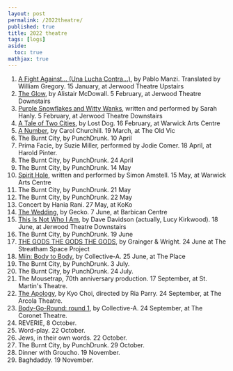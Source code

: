 ```yaml
---
layout: post
permalink: /2022theatre/
published: true
title: 2022 theatre
tags: [logs]
aside:
  toc: true
mathjax: true
---
```


<!--more-->
1. [A Fight Against… (Una Lucha Contra…)](https://royalcourttheatre.com/whats-on/afightagainst/), by Pablo Manzi. Translated by William Gregory. 15 January, at Jerwood Theatre Upstairs
2. [The Glow](https://royalcourttheatre.com/whats-on/theglow/), by Alistair McDowall. 5 February, at Jerwood Theatre Downstairs
3. [Purple Snowflakes and Witty Wanks](https://royalcourttheatre.com/whats-on/purplesnowflakes/), written and performed by Sarah Hanly. 5 February, at Jerwood Theatre Downstairs
4. [A Tale of Two Cities](https://www.lostdogdance.co.uk/currentproductions/ataleoftwocities), by Lost Dog. 16 February, at Warwick Arts Centre
5. [A Number](https://www.oldvictheatre.com/stage/event/a-number), by Carol Churchill. 19 March, at The Old Vic
6. The Burnt City, by PunchDrunk. 10 April
7. Prima Facie, by Suzie Miller, performed by Jodie Comer. 18 April, at Harold Pinter.
8. The Burnt City, by PunchDrunk. 24 April
9. The Burnt City, by PunchDrunk. 14 May
10. [Spirit Hole](https://www.simonamstell.com), written and performed by Simon Amstell. 15 May, at Warwick Arts Centre
11. The Burnt City, by PunchDrunk. 21 May
12. The Burnt City, by PunchDrunk. 22 May
13. Concert by Hania Rani. 27 May, at KoKo
14. [The Wedding](https://www.barbican.org.uk/whats-on/2022/event/gecko-the-wedding), by Gecko. 7 June, at Barbican Centre
15. [This Is Not Who I Am](https://royalcourttheatre.com/whats-on/that-is-not-who-i-am/), by Dave Davidson (actually, Lucy Kirkwood). 18 June, at Jerwood Theatre Downstairs
16. The Burnt City, by PunchDrunk. 19 June
17. [THE GODS THE GODS THE GODS](https://www.wrightandgrainger.com), by Grainger & Wright. 24 June at The Streatham Space Project
18. [Miin: Body to Body](https://www.theplace.org.uk/whats-on/collective-cha-jinyeob-miin-body-body), by Collective-A. 25 June, at The Place
19. The Burnt City, by PunchDrunk. 3 July.
20. The Burnt City, by PunchDrunk. 24 July.
21. The Mousetrap, 70th anniversary production. 17 September, at St. Martin's Theatre.
22. [The Apology](https://www.arcolatheatre.com/whats-on/the-apology-2/), by Kyo Choi, directed by Ria Parry. 24 September, at The Arcola Theatre.
23. [Body-Go-Round: round 1](https://www.thecoronettheatre.com/whats-on/tiger-is-coming/jinyeob-cha/), by Collective-A. 24 September, at The Coronet Theatre.
24. REVERIE, 8 October.
25. Word-play. 22 October.
26. Jews, in their own words. 22 October.
27. The Burnt City, by PunchDrunk. 29 October.
28. Dinner with Groucho. 19 November.
29. Baghdaddy. 19 November.


